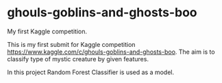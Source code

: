 # ghouls-goblins-and-ghosts-boo
My first Kaggle competition. 

This is my first submit for Kaggle competition https://www.kaggle.com/c/ghouls-goblins-and-ghosts-boo.
The aim is to classify type of mystic creature by given features.

In this project Random Forest Classifier is used as a model.
